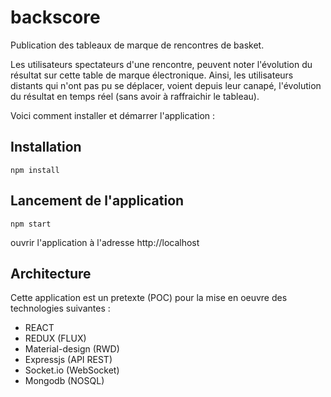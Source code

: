 # backscore
Publication des tableaux de marque de rencontres de basket.

Les utilisateurs spectateurs d'une rencontre, peuvent noter l'évolution du résultat sur cette table de marque
électronique. Ainsi, les utilisateurs distants qui n'ont pas pu se déplacer, voient depuis leur canapé, l'évolution
du résultat en temps réel (sans avoir à raffraichir le tableau).

Voici comment installer et démarrer l'application :

## Installation

```
npm install
```

## Lancement de l'application

```
npm start
```
ouvrir l'application à l'adresse http://localhost

## Architecture

Cette application est un pretexte (POC) pour la mise en oeuvre des technologies suivantes : 
* REACT
* REDUX (FLUX)
* Material-design (RWD)
* Expressjs (API REST)
* Socket.io (WebSocket)
* Mongodb (NOSQL)

